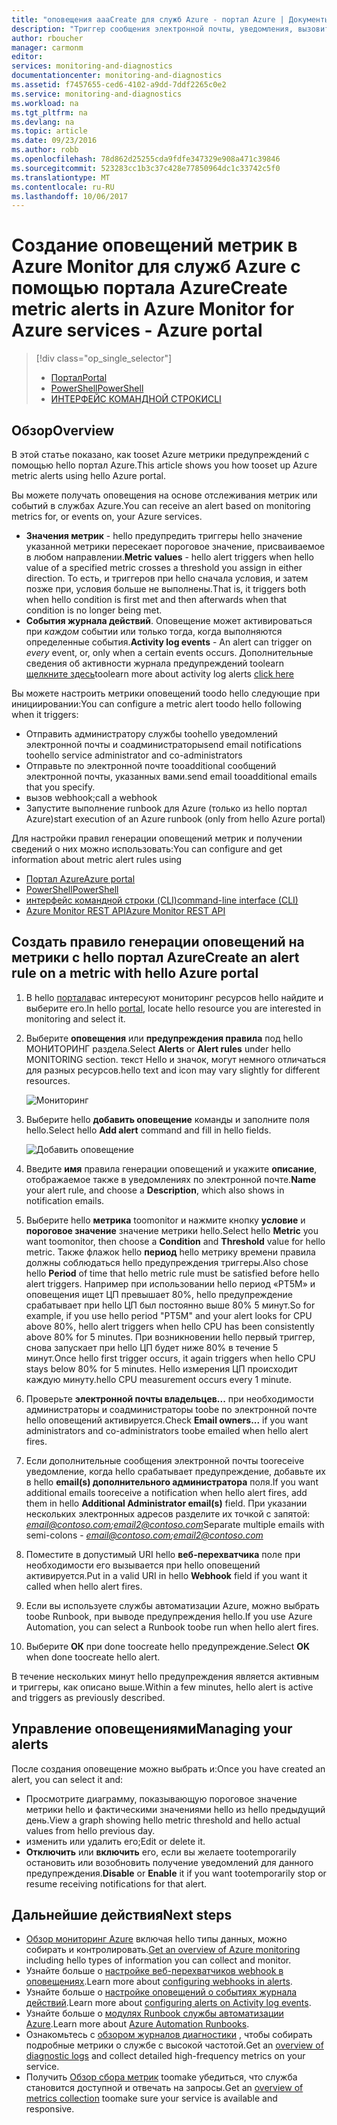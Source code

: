 ```yaml
---
title: "оповещения aaaCreate для служб Azure - портал Azure | Документы Microsoft"
description: "Триггер сообщения электронной почты, уведомления, вызовите URL-адреса веб-сайтов (веб-перехватчиков) или автоматизации при соблюдении заданных условий hello."
author: rboucher
manager: carmonm
editor: 
services: monitoring-and-diagnostics
documentationcenter: monitoring-and-diagnostics
ms.assetid: f7457655-ced6-4102-a9dd-7ddf2265c0e2
ms.service: monitoring-and-diagnostics
ms.workload: na
ms.tgt_pltfrm: na
ms.devlang: na
ms.topic: article
ms.date: 09/23/2016
ms.author: robb
ms.openlocfilehash: 78d862d25255cda9fdfe347329e908a471c39846
ms.sourcegitcommit: 523283cc1b3c37c428e77850964dc1c33742c5f0
ms.translationtype: MT
ms.contentlocale: ru-RU
ms.lasthandoff: 10/06/2017
---
```

# <a name="create-metric-alerts-in-azure-monitor-for-azure-services---azure-portal"></a><span data-ttu-id="ec8fb-103">Создание оповещений метрик в Azure Monitor для служб Azure с помощью портала Azure</span><span class="sxs-lookup"><span data-stu-id="ec8fb-103">Create metric alerts in Azure Monitor for Azure services - Azure portal</span></span>
> [!div class="op_single_selector"]
> * [<span data-ttu-id="ec8fb-104">Портал</span><span class="sxs-lookup"><span data-stu-id="ec8fb-104">Portal</span></span>](insights-alerts-portal.md)
> * [<span data-ttu-id="ec8fb-105">PowerShell</span><span class="sxs-lookup"><span data-stu-id="ec8fb-105">PowerShell</span></span>](insights-alerts-powershell.md)
> * [<span data-ttu-id="ec8fb-106">ИНТЕРФЕЙС КОМАНДНОЙ СТРОКИ</span><span class="sxs-lookup"><span data-stu-id="ec8fb-106">CLI</span></span>](insights-alerts-command-line-interface.md)
>
>

## <a name="overview"></a><span data-ttu-id="ec8fb-107">Обзор</span><span class="sxs-lookup"><span data-stu-id="ec8fb-107">Overview</span></span>
<span data-ttu-id="ec8fb-108">В этой статье показано, как tooset Azure метрики предупреждений с помощью hello портал Azure.</span><span class="sxs-lookup"><span data-stu-id="ec8fb-108">This article shows you how tooset up Azure metric alerts using hello Azure portal.</span></span>   

<span data-ttu-id="ec8fb-109">Вы можете получать оповещения на основе отслеживания метрик или событий в службах Azure.</span><span class="sxs-lookup"><span data-stu-id="ec8fb-109">You can receive an alert based on monitoring metrics for, or events on, your Azure services.</span></span>

* <span data-ttu-id="ec8fb-110">**Значения метрик** - hello предупредить триггеры hello значение указанной метрики пересекает пороговое значение, присваиваемое в любом направлении.</span><span class="sxs-lookup"><span data-stu-id="ec8fb-110">**Metric values** - hello alert triggers when hello value of a specified metric crosses a threshold you assign in either direction.</span></span> <span data-ttu-id="ec8fb-111">То есть, и триггеров при hello сначала условия, и затем позже при, условия больше не выполнены.</span><span class="sxs-lookup"><span data-stu-id="ec8fb-111">That is, it triggers both when hello condition is first met and then afterwards when that condition is no longer being met.</span></span>    
* <span data-ttu-id="ec8fb-112">**События журнала действий**. Оповещение может активироваться при *каждом* событии или только тогда, когда выполняются определенные события.</span><span class="sxs-lookup"><span data-stu-id="ec8fb-112">**Activity log events** - An alert can trigger on *every* event, or, only when a certain events occurs.</span></span> <span data-ttu-id="ec8fb-113">Дополнительные сведения об активности журнала предупреждений toolearn [щелкните здесь](monitoring-activity-log-alerts.md)</span><span class="sxs-lookup"><span data-stu-id="ec8fb-113">toolearn more about activity log alerts [click here](monitoring-activity-log-alerts.md)</span></span>

<span data-ttu-id="ec8fb-114">Вы можете настроить метрики оповещений toodo hello следующие при инициировании:</span><span class="sxs-lookup"><span data-stu-id="ec8fb-114">You can configure a metric alert toodo hello following when it triggers:</span></span>

* <span data-ttu-id="ec8fb-115">Отправить администратору службы toohello уведомлений электронной почты и соадминистраторы</span><span class="sxs-lookup"><span data-stu-id="ec8fb-115">send email notifications toohello service administrator and co-administrators</span></span>
* <span data-ttu-id="ec8fb-116">Отправьте по электронной почте tooadditional сообщений электронной почты, указанных вами.</span><span class="sxs-lookup"><span data-stu-id="ec8fb-116">send email tooadditional emails that you specify.</span></span>
* <span data-ttu-id="ec8fb-117">вызов webhook;</span><span class="sxs-lookup"><span data-stu-id="ec8fb-117">call a webhook</span></span>
* <span data-ttu-id="ec8fb-118">Запустите выполнение runbook для Azure (только из hello портал Azure)</span><span class="sxs-lookup"><span data-stu-id="ec8fb-118">start execution of an Azure runbook (only from hello Azure portal)</span></span>

<span data-ttu-id="ec8fb-119">Для настройки правил генерации оповещений метрик и получении сведений о них можно использовать:</span><span class="sxs-lookup"><span data-stu-id="ec8fb-119">You can configure and get information about metric alert rules using</span></span>

* [<span data-ttu-id="ec8fb-120">Портал Azure</span><span class="sxs-lookup"><span data-stu-id="ec8fb-120">Azure portal</span></span>](insights-alerts-portal.md)
* [<span data-ttu-id="ec8fb-121">PowerShell</span><span class="sxs-lookup"><span data-stu-id="ec8fb-121">PowerShell</span></span>](insights-alerts-powershell.md)
* [<span data-ttu-id="ec8fb-122">интерфейс командной строки (CLI)</span><span class="sxs-lookup"><span data-stu-id="ec8fb-122">command-line interface (CLI)</span></span>](insights-alerts-command-line-interface.md)
* [<span data-ttu-id="ec8fb-123">Azure Monitor REST API</span><span class="sxs-lookup"><span data-stu-id="ec8fb-123">Azure Monitor REST API</span></span>](https://msdn.microsoft.com/library/azure/dn931945.aspx)

## <a name="create-an-alert-rule-on-a-metric-with-hello-azure-portal"></a><span data-ttu-id="ec8fb-124">Создать правило генерации оповещений на метрики с hello портал Azure</span><span class="sxs-lookup"><span data-stu-id="ec8fb-124">Create an alert rule on a metric with hello Azure portal</span></span>
1. <span data-ttu-id="ec8fb-125">В hello [портала](https://portal.azure.com/)вас интересуют мониторинг ресурсов hello найдите и выберите его.</span><span class="sxs-lookup"><span data-stu-id="ec8fb-125">In hello [portal](https://portal.azure.com/), locate hello resource you are interested in monitoring and select it.</span></span>

2. <span data-ttu-id="ec8fb-126">Выберите **оповещения** или **предупреждения правила** под hello МОНИТОРИНГ раздела.</span><span class="sxs-lookup"><span data-stu-id="ec8fb-126">Select **Alerts** or **Alert rules** under hello MONITORING section.</span></span> <span data-ttu-id="ec8fb-127">текст Hello и значок, могут немного отличаться для разных ресурсов.</span><span class="sxs-lookup"><span data-stu-id="ec8fb-127">hello text and icon may vary slightly for different resources.</span></span>  

    ![Мониторинг](./media/insights-alerts-portal/AlertRulesButton.png)

3. <span data-ttu-id="ec8fb-129">Выберите hello **добавить оповещение** команды и заполните поля hello.</span><span class="sxs-lookup"><span data-stu-id="ec8fb-129">Select hello **Add alert** command and fill in hello fields.</span></span>

    ![Добавить оповещение](./media/insights-alerts-portal/AddAlertOnlyParamsPage.png)

4. <span data-ttu-id="ec8fb-131">Введите **имя** правила генерации оповещений и укажите **описание**, отображаемое также в уведомлениях по электронной почте.</span><span class="sxs-lookup"><span data-stu-id="ec8fb-131">**Name** your alert rule, and choose a **Description**, which also shows in notification emails.</span></span>

5. <span data-ttu-id="ec8fb-132">Выберите hello **метрика** toomonitor и нажмите кнопку **условие** и **пороговое значение** значение метрики hello.</span><span class="sxs-lookup"><span data-stu-id="ec8fb-132">Select hello **Metric** you want toomonitor, then choose a **Condition** and **Threshold** value for hello metric.</span></span> <span data-ttu-id="ec8fb-133">Также флажок hello **период** hello метрику времени правила должны соблюдаться hello предупреждения триггеры.</span><span class="sxs-lookup"><span data-stu-id="ec8fb-133">Also chose hello **Period** of time that hello metric rule must be satisfied before hello alert triggers.</span></span> <span data-ttu-id="ec8fb-134">Например при использовании hello период «PT5M» и оповещения ищет ЦП превышает 80%, hello предупреждение срабатывает при hello ЦП был постоянно выше 80% 5 минут.</span><span class="sxs-lookup"><span data-stu-id="ec8fb-134">So for example, if you use hello period "PT5M" and your alert looks for CPU above 80%, hello alert triggers when hello CPU has been consistently above 80% for 5 minutes.</span></span> <span data-ttu-id="ec8fb-135">При возникновении hello первый триггер, снова запускает при hello ЦП будет ниже 80% в течение 5 минут.</span><span class="sxs-lookup"><span data-stu-id="ec8fb-135">Once hello first trigger occurs, it again triggers when hello CPU stays below 80% for 5 minutes.</span></span> <span data-ttu-id="ec8fb-136">Hello измерения ЦП происходит каждую минуту.</span><span class="sxs-lookup"><span data-stu-id="ec8fb-136">hello CPU measurement occurs every 1 minute.</span></span>   

6. <span data-ttu-id="ec8fb-137">Проверьте **электронной почты владельцев...**  при необходимости администраторы и соадминистраторы toobe по электронной почте hello оповещений активируется.</span><span class="sxs-lookup"><span data-stu-id="ec8fb-137">Check **Email owners...** if you want administrators and co-administrators toobe emailed when hello alert fires.</span></span>

7. <span data-ttu-id="ec8fb-138">Если дополнительные сообщения электронной почты tooreceive уведомление, когда hello срабатывает предупреждение, добавьте их в hello **email(s) дополнительного администратора** поля.</span><span class="sxs-lookup"><span data-stu-id="ec8fb-138">If you want additional emails tooreceive a notification when hello alert fires, add them in hello **Additional Administrator email(s)** field.</span></span> <span data-ttu-id="ec8fb-139">При указании нескольких электронных адресов разделите их точкой с запятой: *email@contoso.com;email2@contoso.com*</span><span class="sxs-lookup"><span data-stu-id="ec8fb-139">Separate multiple emails with semi-colons - *email@contoso.com;email2@contoso.com*</span></span>

8. <span data-ttu-id="ec8fb-140">Поместите в допустимый URI hello **веб-перехватчика** поле при необходимости его вызывается при hello оповещений активируется.</span><span class="sxs-lookup"><span data-stu-id="ec8fb-140">Put in a valid URI in hello **Webhook** field if you want it called when hello alert fires.</span></span>

9. <span data-ttu-id="ec8fb-141">Если вы используете службы автоматизации Azure, можно выбрать toobe Runbook, при выводе предупреждения hello.</span><span class="sxs-lookup"><span data-stu-id="ec8fb-141">If you use Azure Automation, you can select a Runbook toobe run when hello alert fires.</span></span>

10. <span data-ttu-id="ec8fb-142">Выберите **ОК** при done toocreate hello предупреждение.</span><span class="sxs-lookup"><span data-stu-id="ec8fb-142">Select **OK** when done toocreate hello alert.</span></span>   

<span data-ttu-id="ec8fb-143">В течение нескольких минут hello предупреждения является активным и триггеры, как описано выше.</span><span class="sxs-lookup"><span data-stu-id="ec8fb-143">Within a few minutes, hello alert is active and triggers as previously described.</span></span>

## <a name="managing-your-alerts"></a><span data-ttu-id="ec8fb-144">Управление оповещениями</span><span class="sxs-lookup"><span data-stu-id="ec8fb-144">Managing your alerts</span></span>
<span data-ttu-id="ec8fb-145">После создания оповещение можно выбрать и:</span><span class="sxs-lookup"><span data-stu-id="ec8fb-145">Once you have created an alert, you can select it and:</span></span>

* <span data-ttu-id="ec8fb-146">Просмотрите диаграмму, показывающую пороговое значение метрики hello и фактическими значениями hello из hello предыдущий день.</span><span class="sxs-lookup"><span data-stu-id="ec8fb-146">View a graph showing hello metric threshold and hello actual values from hello previous day.</span></span>
* <span data-ttu-id="ec8fb-147">изменить или удалить его;</span><span class="sxs-lookup"><span data-stu-id="ec8fb-147">Edit or delete it.</span></span>
* <span data-ttu-id="ec8fb-148">**Отключить** или **включить** его, если вы желаете tootemporarily остановить или возобновить получение уведомлений для данного предупреждения.</span><span class="sxs-lookup"><span data-stu-id="ec8fb-148">**Disable** or **Enable** it if you want tootemporarily stop or resume receiving notifications for that alert.</span></span>

## <a name="next-steps"></a><span data-ttu-id="ec8fb-149">Дальнейшие действия</span><span class="sxs-lookup"><span data-stu-id="ec8fb-149">Next steps</span></span>
* <span data-ttu-id="ec8fb-150">[Обзор мониторинг Azure](monitoring-overview.md) включая hello типы данных, можно собирать и контролировать.</span><span class="sxs-lookup"><span data-stu-id="ec8fb-150">[Get an overview of Azure monitoring](monitoring-overview.md) including hello types of information you can collect and monitor.</span></span>
* <span data-ttu-id="ec8fb-151">Узнайте больше о [настройке веб-перехватчиков webhook в оповещениях](insights-webhooks-alerts.md).</span><span class="sxs-lookup"><span data-stu-id="ec8fb-151">Learn more about [configuring webhooks in alerts](insights-webhooks-alerts.md).</span></span>
* <span data-ttu-id="ec8fb-152">Узнайте больше о [настройке оповещений о событиях журнала действий](monitoring-activity-log-alerts.md).</span><span class="sxs-lookup"><span data-stu-id="ec8fb-152">Learn more about [configuring alerts on Activity log events](monitoring-activity-log-alerts.md).</span></span>
* <span data-ttu-id="ec8fb-153">Узнайте больше о [модулях Runbook службы автоматизации Azure](../automation/automation-starting-a-runbook.md).</span><span class="sxs-lookup"><span data-stu-id="ec8fb-153">Learn more about [Azure Automation Runbooks](../automation/automation-starting-a-runbook.md).</span></span>
* <span data-ttu-id="ec8fb-154">Ознакомьтесь с [обзором журналов диагностики](monitoring-overview-of-diagnostic-logs.md) , чтобы собирать подробные метрики о службе с высокой частотой.</span><span class="sxs-lookup"><span data-stu-id="ec8fb-154">Get an [overview of diagnostic logs](monitoring-overview-of-diagnostic-logs.md) and collect detailed high-frequency metrics on your service.</span></span>
* <span data-ttu-id="ec8fb-155">Получить [Обзор сбора метрик](insights-how-to-customize-monitoring.md) toomake убедиться, что служба становится доступной и отвечать на запросы.</span><span class="sxs-lookup"><span data-stu-id="ec8fb-155">Get an [overview of metrics collection](insights-how-to-customize-monitoring.md) toomake sure your service is available and responsive.</span></span>

